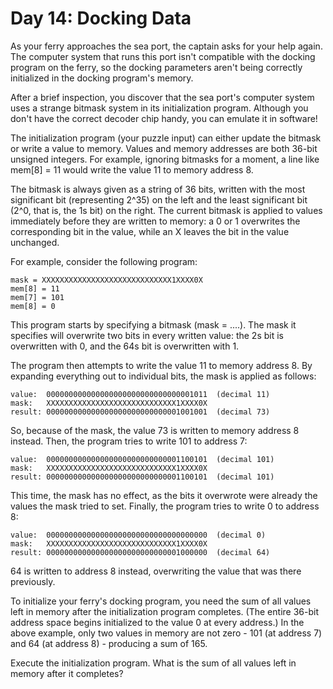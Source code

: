 # Day 14: Docking Data 

As your ferry approaches the sea port, the captain asks for your help again. The computer system that runs this port isn't compatible with the docking program on the ferry, so the docking parameters aren't being correctly initialized in the docking program's memory.

After a brief inspection, you discover that the sea port's computer system uses a strange bitmask system in its initialization program. Although you don't have the correct decoder chip handy, you can emulate it in software!

The initialization program (your puzzle input) can either update the bitmask or write a value to memory. Values and memory addresses are both 36-bit unsigned integers. For example, ignoring bitmasks for a moment, a line like mem[8] = 11 would write the value 11 to memory address 8.

The bitmask is always given as a string of 36 bits, written with the most significant bit (representing 2^35) on the left and the least significant bit (2^0, that is, the 1s bit) on the right. The current bitmask is applied to values immediately before they are written to memory: a 0 or 1 overwrites the corresponding bit in the value, while an X leaves the bit in the value unchanged.

For example, consider the following program:
  ```
  mask = XXXXXXXXXXXXXXXXXXXXXXXXXXXXX1XXXX0X
  mem[8] = 11
  mem[7] = 101
  mem[8] = 0
  ```
This program starts by specifying a bitmask (mask = ....). The mask it specifies will overwrite two bits in every written value: the 2s bit is overwritten with 0, and the 64s bit is overwritten with 1.

The program then attempts to write the value 11 to memory address 8. By expanding everything out to individual bits, the mask is applied as follows:
  ```
  value:  000000000000000000000000000000001011  (decimal 11)
  mask:   XXXXXXXXXXXXXXXXXXXXXXXXXXXXX1XXXX0X
  result: 000000000000000000000000000001001001  (decimal 73)
  ```
So, because of the mask, the value 73 is written to memory address 8 instead. Then, the program tries to write 101 to address 7:
  ```
  value:  000000000000000000000000000001100101  (decimal 101)
  mask:   XXXXXXXXXXXXXXXXXXXXXXXXXXXXX1XXXX0X
  result: 000000000000000000000000000001100101  (decimal 101)
  ```
This time, the mask has no effect, as the bits it overwrote were already the values the mask tried to set. Finally, the program tries to write 0 to address 8:
  ```
  value:  000000000000000000000000000000000000  (decimal 0)
  mask:   XXXXXXXXXXXXXXXXXXXXXXXXXXXXX1XXXX0X
  result: 000000000000000000000000000001000000  (decimal 64)
  ```
64 is written to address 8 instead, overwriting the value that was there previously.

To initialize your ferry's docking program, you need the sum of all values left in memory after the initialization program completes. (The entire 36-bit address space begins initialized to the value 0 at every address.) In the above example, only two values in memory are not zero - 101 (at address 7) and 64 (at address 8) - producing a sum of 165.

Execute the initialization program. What is the sum of all values left in memory after it completes?
 